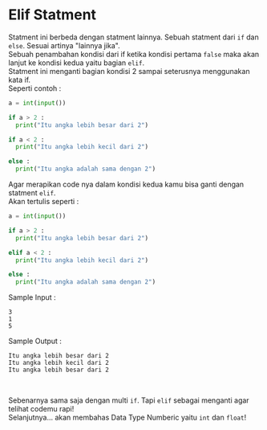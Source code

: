 # Elif Statment
Statment ini berbeda dengan statment lainnya. Sebuah statment dari `if` dan `else`. Sesuai artinya "lainnya jika".<br>
Sebuah penambahan kondisi dari if ketika kondisi pertama `false` maka akan lanjut ke kondisi kedua yaitu bagian `elif`.<br>
Statment ini menganti bagian kondisi 2 sampai seterusnya menggunakan kata if.<br>
Seperti contoh :<br>
```py
a = int(input())

if a > 2 :
  print("Itu angka lebih besar dari 2")

if a < 2 :
  print("Itu angka lebih kecil dari 2")

else :
  print("Itu angka adalah sama dengan 2")
```
Agar merapikan code nya dalam kondisi kedua kamu bisa ganti dengan statment `elif`.<br>
Akan tertulis seperti :<br>
```py
a = int(input())

if a > 2 :
  print("Itu angka lebih besar dari 2")

elif a < 2 :
  print("Itu angka lebih kecil dari 2")

else :
  print("Itu angka adalah sama dengan 2")
```
Sample Input :<br>
```
3
1
5
```
Sample Output :<br>
```
Itu angka lebih besar dari 2
Itu angka lebih kecil dari 2
Itu angka lebih besar dari 2
```
<br>

Sebenarnya sama saja dengan multi `if`. Tapi `elif` sebagai menganti agar telihat codemu rapi!<br>
Selanjutnya... akan membahas Data Type Numberic yaitu `int` dan `float`!
